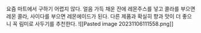 요즘 마트에서 구하기 어렵지 않다. 얼음 가득 채운 잔에 레몬주스를 넣고 콜라를 부으면 레몬 콜라, 사이다를 부으면 레몬에이드가 된다. 다른 제품과 확실히 향과 맛이 더 좋으니 꼭 림미로 사두기를 추천한다.
![[Pasted image 20231106111558.png]]